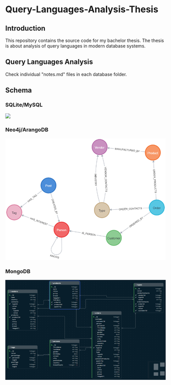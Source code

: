 # Query-Languages-Analysis-Thesis

## Introduction

This repository contains the source code for my bachelor thesis. The thesis is about analysis of query languages in modern database systems.

## Query Languages Analysis

Check individual "notes.md" files in each database folder.

## Schema

### SQLite/MySQL

[![](https://mermaid.ink/img/pako:eNqdVltv2jAU_iuRnwGRtNzyVgGdqqqAuEzqhIRMYoLVxGaO040F_vscJ4RgG0aXF4jPd27fuTgp8KiPgAsQG2AYMBgtiSWe78PRYDy1jod6nabF22oyHQ8W_fnMcq0liCBJNtDjCUP-EtzQ6o9H86eT1hbGKpg2GgL8MhosZvPpu0StUUhJEK84zcA5vAQcab1-SK35-2QowThe0c0Zp3r9B7zIScZ8OBgzPQVchYqIx9PB0IDMsX0R6_htOLUOB-legiWGMh9VKDsDqQxgMpzOxqMi0rO9XP9YMXbp2aOEQ0xKcg14Ux0q4PsZyyMsWJiMZ_OTxZXHEOTn3BSkfFvNn76VIaww4YKMmN_UqFDyQeivSuDSeSWQS-McBmeokJiRJ9dVgBKp2lxWmr9lT8wZJoH1iYhP2YtvTV7PsiTBfiFZZH8Xr5oegRHSDj2aEM72Vi44qq2qe98x6iceV9wXQhhjoh1yzMOKYx95OIKhMIQ9PZ41g8TXTnEULFioxKhOXyXWbKTNPEkJ3--QPK9Zz3oSnzBMUKmkuitH4WZhjIar1J0BR23rfN2yIaHSrJyt9BoD5uwVE_mE62HJ_WJqRCm41odeEnMaSUUtWGU9qGGbHP5_RZXddiu_L9Qze8SusX4mkIjW36vlELOvVQMG9xej3OLpLWYNxnaIxZSYWC-2XnpdxWBug1nMR6adEsIrgkC0MWKVVSA2OMcRstaY8a0P95qG-EGI64mWvFaDpTGHYV98Y1zbcsa0V3r2siin3G2tuhdixzx11b1-k1fzPBcNYTKc3UOpMfk7y36xV2GAnvHFej7VRF6wmJKBONBLTD0pfJkYNri4N8X0x8g3dAYJEuHSUCBxOxOucBwiEvCtgYCrvJ5YuJdVUANiXiKIffFdKu0tAd8i0bsgu419yD6yGznDwYTT2Z54wOUsQTWQ7DKqii9Z4G5gGIvTHSTATcFv4NYfmu3GY7vVbTq9h3ar2e62a2APXLtrN2y77XS6rd5D07Gd9rEG_lAqbDgNp2W3mp1er9Oyna7deZQGf0hh7hX5mFP2ln9Iy-_p41-sm1YK?type=png)](https://mermaid.live/edit#pako:eNqdVltv2jAU_iuRnwGRtNzyVgGdqqqAuEzqhIRMYoLVxGaO040F_vscJ4RgG0aXF4jPd27fuTgp8KiPgAsQG2AYMBgtiSWe78PRYDy1jod6nabF22oyHQ8W_fnMcq0liCBJNtDjCUP-EtzQ6o9H86eT1hbGKpg2GgL8MhosZvPpu0StUUhJEK84zcA5vAQcab1-SK35-2QowThe0c0Zp3r9B7zIScZ8OBgzPQVchYqIx9PB0IDMsX0R6_htOLUOB-legiWGMh9VKDsDqQxgMpzOxqMi0rO9XP9YMXbp2aOEQ0xKcg14Ux0q4PsZyyMsWJiMZ_OTxZXHEOTn3BSkfFvNn76VIaww4YKMmN_UqFDyQeivSuDSeSWQS-McBmeokJiRJ9dVgBKp2lxWmr9lT8wZJoH1iYhP2YtvTV7PsiTBfiFZZH8Xr5oegRHSDj2aEM72Vi44qq2qe98x6iceV9wXQhhjoh1yzMOKYx95OIKhMIQ9PZ41g8TXTnEULFioxKhOXyXWbKTNPEkJ3--QPK9Zz3oSnzBMUKmkuitH4WZhjIar1J0BR23rfN2yIaHSrJyt9BoD5uwVE_mE62HJ_WJqRCm41odeEnMaSUUtWGU9qGGbHP5_RZXddiu_L9Qze8SusX4mkIjW36vlELOvVQMG9xej3OLpLWYNxnaIxZSYWC-2XnpdxWBug1nMR6adEsIrgkC0MWKVVSA2OMcRstaY8a0P95qG-EGI64mWvFaDpTGHYV98Y1zbcsa0V3r2siin3G2tuhdixzx11b1-k1fzPBcNYTKc3UOpMfk7y36xV2GAnvHFej7VRF6wmJKBONBLTD0pfJkYNri4N8X0x8g3dAYJEuHSUCBxOxOucBwiEvCtgYCrvJ5YuJdVUANiXiKIffFdKu0tAd8i0bsgu419yD6yGznDwYTT2Z54wOUsQTWQ7DKqii9Z4G5gGIvTHSTATcFv4NYfmu3GY7vVbTq9h3ar2e62a2APXLtrN2y77XS6rd5D07Gd9rEG_lAqbDgNp2W3mp1er9Oyna7deZQGf0hh7hX5mFP2ln9Iy-_p41-sm1YK)

### Neo4j/ArangoDB

![](/common/docs/graph_diagram.png)

### MongoDB

![](/common/docs/mongo_schema_2.png)
